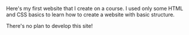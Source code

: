 Here's my first website that I create on a course. I used only some HTML and CSS basics to learn how to create a website with basic structure.

There's no plan to develop this site!
